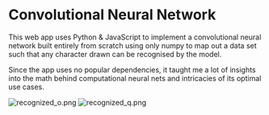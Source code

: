 # Convolutional Neural Network

This web app uses Python & JavaScript to implement a convolutional neural network built entirely from scratch using only numpy to map out a data set such that any character drawn can be recognised by the model.

Since the app uses no popular dependencies, it taught me a lot of insights into the math behind computational neural nets and intricacies of its optimal use cases.

![recognized_o.png](https://github.com/greydanus/pythonic_ocr/blob/master/app/static/img/recognized_o.png) ![recognized_q.png](https://github.com/greydanus/pythonic_ocr/blob/master/app/static/img/recognized_q.png)
